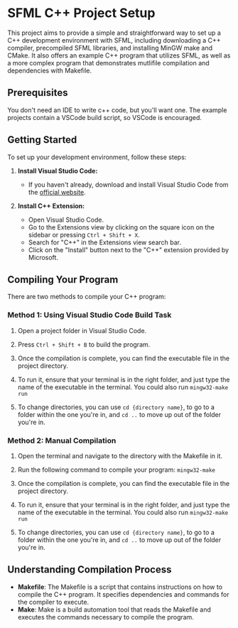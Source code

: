 # SFML C++ Project Setup

This project aims to provide a simple and straightforward way to set up a C++ development environment with SFML, including downloading a C++ compiler, precompiled SFML libraries, and installing MinGW make and CMake. It also offers an example C++ program that utilizes SFML, as well as a more complex program that demonstrates mutlifile compilation and dependencies with Makefile.

## Prerequisites

You don't need an IDE to write c++ code, but you'll want one. The example projects contain a VSCode build script, so VSCode is encouraged.

## Getting Started

To set up your development environment, follow these steps:

1. **Install Visual Studio Code:**
   - If you haven't already, download and install Visual Studio Code from the [official website](https://code.visualstudio.com/).

2. **Install C++ Extension:**
   - Open Visual Studio Code.
   - Go to the Extensions view by clicking on the square icon on the sidebar or pressing `Ctrl + Shift + X`.
   - Search for "C++" in the Extensions view search bar.
   - Click on the "Install" button next to the "C++" extension provided by Microsoft.

## Compiling Your Program

There are two methods to compile your C++ program:

### Method 1: Using Visual Studio Code Build Task

1. Open a project folder in Visual Studio Code.

2. Press `Ctrl + Shift + B` to build the program.

3. Once the compilation is complete, you can find the executable file in the project directory.

4. To run it, ensure that your terminal is in the right folder, and just type the name of the executable in the terminal. You could also run `mingw32-make run`

5. To change directories, you can use `cd {directory name}`, to go to a folder within the one you're in, and `cd ..` to move up out of the folder you're in.

### Method 2: Manual Compilation

1. Open the terminal and navigate to the directory with the Makefile in it.

2. Run the following command to compile your program: `mingw32-make`

3. Once the compilation is complete, you can find the executable file in the project directory.

4. To run it, ensure that your terminal is in the right folder, and just type the name of the executable in the terminal. You could also run `mingw32-make run`

5. To change directories, you can use `cd {directory name}`, to go to a folder within the one you're in, and `cd ..` to move up out of the folder you're in.

## Understanding Compilation Process

- **Makefile**: The Makefile is a script that contains instructions on how to compile the C++ program. It specifies dependencies and commands for the compiler to execute.
- **Make**: Make is a build automation tool that reads the Makefile and executes the commands necessary to compile the program.